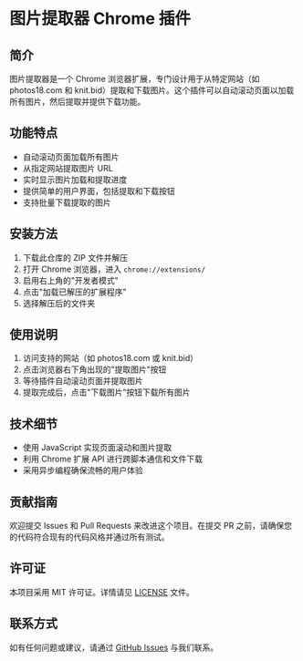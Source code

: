 # 图片提取器 Chrome 插件

## 简介

图片提取器是一个 Chrome 浏览器扩展，专门设计用于从特定网站（如 photos18.com 和 knit.bid）提取和下载图片。这个插件可以自动滚动页面以加载所有图片，然后提取并提供下载功能。

## 功能特点

- 自动滚动页面加载所有图片
- 从指定网站提取图片 URL
- 实时显示图片加载和提取进度
- 提供简单的用户界面，包括提取和下载按钮
- 支持批量下载提取的图片

## 安装方法

1. 下载此仓库的 ZIP 文件并解压
2. 打开 Chrome 浏览器，进入 `chrome://extensions/`
3. 启用右上角的"开发者模式"
4. 点击"加载已解压的扩展程序"
5. 选择解压后的文件夹

## 使用说明

1. 访问支持的网站（如 photos18.com 或 knit.bid）
2. 点击浏览器右下角出现的"提取图片"按钮
3. 等待插件自动滚动页面并提取图片
4. 提取完成后，点击"下载图片"按钮下载所有图片

## 技术细节

- 使用 JavaScript 实现页面滚动和图片提取
- 利用 Chrome 扩展 API 进行跨脚本通信和文件下载
- 采用异步编程确保流畅的用户体验

## 贡献指南

欢迎提交 Issues 和 Pull Requests 来改进这个项目。在提交 PR 之前，请确保您的代码符合现有的代码风格并通过所有测试。

## 许可证

本项目采用 MIT 许可证。详情请见 [LICENSE](LICENSE) 文件。

## 联系方式

如有任何问题或建议，请通过 [GitHub Issues](https://github.com/yourusername/image-extractor-extension/issues) 与我们联系。
